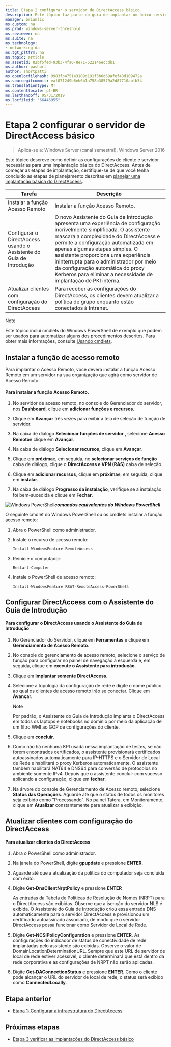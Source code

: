 ```yaml
---
title: Etapa 2 configurar o servidor de DirectAccess básico
description: Este tópico faz parte do guia de implantar um único servidor DirectAccess usando o Introdução ao Assistente para Windows Server 2016
manager: brianlic
ms.custom: na
ms.prod: windows-server-threshold
ms.reviewer: na
ms.suite: na
ms.technology:
- networking-da
ms.tgt_pltfrm: na
ms.topic: article
ms.assetid: 82bf5fed-93b3-4fa6-8e71-522146eccdb1
ms.author: pashort
author: shortpatti
ms.openlocfilehash: 9983fb475143109d191f3b6d69afef48d109472a
ms.sourcegitcommit: eaf071249b6eb6b1a758b38579a2d87710abfb54
ms.translationtype: MT
ms.contentlocale: pt-BR
ms.lasthandoff: 05/31/2019
ms.locfileid: "66446955"
---
```

# <a name="step-2-configure-the-basic-directaccess-server"></a>Etapa 2 configurar o servidor de DirectAccess básico

>Aplica-se a: Windows Server (canal semestral), Windows Server 2016

Este tópico descreve como definir as configurações de cliente e servidor necessárias para uma implantação básica do DirectAccess. Antes de começar as etapas de implantação, certifique-se de que você tenha concluído as etapas de planejamento descritas em [planejar uma implantação básica do DirectAccess](Plan-a-Basic-DirectAccess-Deployment.md).  
  
|Tarefa|Descrição|  
|----|--------|  
|Instalar a função Acesso Remoto|Instalar a função Acesso Remoto.|  
|Configurar o DirectAccess usando o Assistente do Guia de Introdução|O novo Assistente do Guia de Introdução apresenta uma experiência de configuração incrivelmente simplificada. O assistente mascara a complexidade do DirectAccess e permite a configuração automatizada em apenas algumas etapas simples. O assistente proporciona uma experiência ininterrupta para o administrador por meio da configuração automática do proxy Kerberos para eliminar a necessidade de implantação de PKI interna.|  
|Atualizar clientes com configuração do DirectAccess|Para receber as configurações do DirectAccess, os clientes devem atualizar a política de grupo enquanto estão conectados à Intranet.|  
  
> [!NOTE]  
> Este tópico inclui cmdlets do Windows PowerShell de exemplo que podem ser usados para automatizar alguns dos procedimentos descritos. Para obter mais informações, consulte [Usando cmdlets](https://go.microsoft.com/fwlink/p/?linkid=230693).  
  
## <a name="BKMK_Role"></a>Instalar a função de acesso remoto  
Para implantar o Acesso Remoto, você deverá instalar a função Acesso Remoto em um servidor na sua organização que agirá como servidor de Acesso Remoto.  
  
#### <a name="to-install-the-remote-access-role"></a>Para instalar a função Acesso Remoto.  
  
1.  No servidor de acesso remoto, no console do Gerenciador do servidor, nos **Dashboard**, clique em **adicionar funções e recursos**.  
  
2.  Clique em **Avançar** três vezes para exibir a tela de seleção de função de servidor.  
  
3.  Na caixa de diálogo **Selecionar funções de servidor** , selecione **Acesso Remoto**e clique em **Avançar**.  
  
4.  Na caixa de diálogo **Selecionar recursos**, clique em **Avançar**.  
  
5.  Clique em **próxima**e, em seguida, no **selecionar serviços de função** caixa de diálogo, clique o **DirectAccess e VPN (RAS)** caixa de seleção.  
  
6.  Clique em **adicionar recursos**, clique em **próxima**e, em seguida, clique em **instalar**.  
  
7.  Na caixa de diálogo **Progresso da instalação**, verifique se a instalação foi bem-sucedida e clique em **Fechar**.  
  
![Windows PowerShell](../../../media/Step-2-Configure-the-DirectAccess-Server/PowerShellLogoSmall.gif)***<em>comandos equivalentes do Windows PowerShell</em>***  
  
O seguinte cmdlet do Windows PowerShell ou os cmdlets instalar a função acesso remoto: 

1. Abra o PowerShell como administrador.

2. Instale o recurso de acesso remoto:

   ```  
   Install-WindowsFeature RemoteAccess   
   ```  

3. Reinicie o computador:

   ```
   Restart-Computer
   ```
   
4. Instale o PowerShell de acesso remoto:

   ```
   Install-WindowsFeature RSAT-RemoteAccess-PowerShell
   ```



  
## <a name="configure-directaccess-with-the-getting-started-wizard"></a>Configurar DirectAccess com o Assistente do Guia de Introdução  
  
#### <a name="to-configure-directaccess-using-the-getting-started-wizard"></a>Para configurar o DirectAccess usando o Assistente do Guia de Introdução  
  
1.  No Gerenciador do Servidor, clique em **Ferramentas** e clique em **Gerenciamento de Acesso Remoto**.  
  
2.  No console do gerenciamento de acesso remoto, selecione o serviço de função para configurar no painel de navegação à esquerda e, em seguida, clique em **execute o Assistente para introdução**.  
  
3.  Clique em **Implantar somente DirectAccess**.  
  
4.  Selecione a topologia da configuração de rede e digite o nome público ao qual os clientes de acesso remoto irão se conectar. Clique em **Avançar**.  
  
    > [!NOTE]  
    > Por padrão, o Assistente do Guia de Introdução implanta o DirectAccess em todos os laptops e notebooks no domínio por meio da aplicação de um filtro WMI ao GOP de configurações do cliente.  
  
5.  Clique em **concluir**.  
  
6.  Como não há nenhuma KPI usada nessa implantação de testes, se não forem encontrados certificados, o assistente provisionará certificados autoassinados automaticamente para IP-HTTPS e o Servidor de Local de Rede e habilitará o proxy Kerberos automaticamente. O assistente também habilitará NAT64 e DNS64 para conversão de protocolos no ambiente somente IPv4. Depois que o assistente concluir com sucesso aplicando a configuração, clique em **fechar**.  
  
7.  Na árvore do console de Gerenciamento de Acesso remoto, selecione **Status das Operações**. Aguarde até que o status de todos os monitores seja exibido como "Processando". No painel Tatera, em Monitoramento, clique em **Atualizar** constantemente para atualizar a exibição.  
  
## <a name="update-clients-with-the-directaccess-configuration"></a>Atualizar clientes com configuração do DirectAccess  
  
#### <a name="to-update-directaccess-clients"></a>Para atualizar clientes do DirectAccess  
  
1.  Abra o PowerShell como administrador.  
  
2.  Na janela do PowerShell, digite **gpupdate** e pressione **ENTER**.  
  
3.  Aguarde até que a atualização da política do computador seja concluída com êxito.  
  
4.  Digite **Get-DnsClientNrptPolicy** e pressione **ENTER**  
  
    As entradas da Tabela de Políticas de Resolução de Nomes (NRPT) para o DirectAccess são exibidas. Observe que a isenção do servidor NLS é exibida. O Assistente do Guia de Introdução criou essa entrada DNS automaticamente para o servidor DirectAccess e provisionou um certificado autoassinado associado, de modo que o servidor DirectAccess possa funcionar como Servidor de Local de Rede.  
  
5.  Digite **Get-NCSIPolicyConfiguration** e pressione **ENTER**. As configurações do indicador de status de conectividade de rede implantadas pelo assistente são exibidas. Observe o valor de DomainLocationDeterminationURL. Sempre que este URL de servidor de local de rede estiver acessível, o cliente determinará que está dentro da rede corporativa e as configurações de NRPT não serão aplicadas.  
  
6.  Digite **Get-DAConnectionStatus** e pressione **ENTER**. Como o cliente pode alcançar o URL do servidor de local de rede, o status será exibido como **ConnectedLocally**.  
  
## <a name="BKMK_Links"></a>Etapa anterior  
  
-   [Etapa 1: Configurar a infraestrutura do DirectAccess](Step-1-Configure-the-DirectAccess-Infrastructure.md)  
  
## <a name="next-step"></a>Próximas etapas  
  
-   [Etapa 3 verificar as implantações do DirectAccess básico](da-basic-configure-s3-verify.md)  
  


